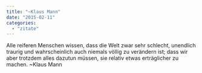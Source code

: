 ```yaml
---
title: "~Klaus Mann"
date: "2015-02-11"
categories: 
  - "zitate"
---
```


Alle reiferen Menschen wissen, dass die Welt zwar sehr schlecht, unendlich traurig und wahrscheinlich auch niemals völlig zu verändern ist; dass wir aber trotzdem alles dazutun müssen, sie relativ etwas erträglicher zu machen. ~Klaus Mann
